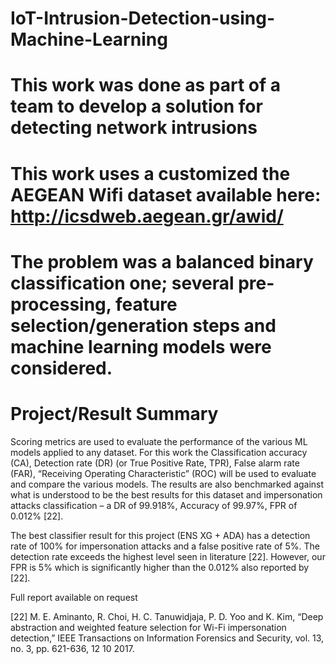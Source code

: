 # IoT-Intrusion-Detection-using-Machine-Learning
# This work was done as part of a team to develop a solution for detecting network intrusions
# This work uses a customized the AEGEAN Wifi dataset available here: http://icsdweb.aegean.gr/awid/
# The problem was a balanced binary classification one; several pre-processing, feature selection/generation steps and machine learning models were considered.


# Project/Result Summary
Scoring metrics are used to evaluate the performance of the various ML models applied to any
dataset. For this work the Classification accuracy (CA), Detection rate (DR) (or True Positive Rate,
TPR), False alarm rate (FAR), “Receiving Operating Characteristic” (ROC) will be used to evaluate
and compare the various models. The results are also benchmarked against what is understood to be
the best results for this dataset and impersonation attacks classification – a DR of 99.918%, Accuracy
of 99.97%, FPR of 0.012% [22]. 

The best classifier result for this project (ENS XG + ADA) has a detection rate of 100% for
impersonation attacks and a false positive rate of 5%. The detection rate exceeds the highest level
seen in literature [22]. However, our FPR is 5% which is significantly higher than the 0.012% also
reported by [22].

Full report available on request

[22]  M. E. Aminanto, R. Choi, H. C. Tanuwidjaja, P. D. Yoo and K. Kim, “Deep abstraction and
weighted feature selection for Wi-Fi impersonation detection,” IEEE Transactions on
Information Forensics and Security, vol. 13, no. 3, pp. 621-636, 12 10 2017. 
